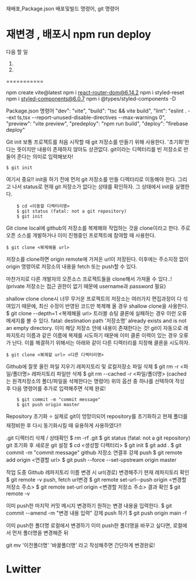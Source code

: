 재배포,Package.json 배포및빌드 명령어, git 명령어

재변경 , 배포시
npm run deploy
===========
다음 할 일

1. 
2. 
===========

npm create vite@latest
npm i react-router-dom@6.14.2
npm i styled-reset
npm i styled-components@6.0.7
npm i @types/styled-components -D

Package.json 명령어
    "dev": "vite",
    "build": "tsc && vite build",
    "lint": "eslint . --ext ts,tsx --report-unused-disable-directives --max-warnings 0",
    "preview": "vite preview",
    "predeploy": "npm run build",
    "deploy": "firebase deploy"

Git init
보통 프로젝트를 처음 시작할 때 git 저장소를 만들기 위해 사용한다. '초기화'한다는 뜻이지만 내용이 존재하지 않아도 상관없다. git이라는 디렉터리를 빈 저장소로 만들어 준다는 의미로 입력해보자!

	$ git init
여기서 중요!! init을 하기 전에 먼저 git 저장소를 만들 디렉터리로 이동해야 한다. 그리고 나서 status로 현재 git 저장소가 없다는 상태를 확인하자. 그 상태에서 init을 실행한다.

        $ cd <이동할 디렉터리명>
        $ git status (fatal: not a git repository)
        $ git init 

Git clone
local에 github의 저장소를 복제해와 작업하는 것을 clone이라고 한다.
주로 오픈 소스를 개발하거나 이미 진행중인 프로젝트에 참여할 때 사용한다.

	$ git clone <복제해올 url>
저장소를 clone하면 origin remote에 가져온 url이 저장된다. 이후에는 주소지정 없이 origin 명령어로 저장소의 내용을 fetch 또는 push할 수 있다.

마찬가지로 다른 개발자의 오픈소스 프로젝트들을 clone해서 가져올 수 있다..!
(private 저장소는 접근 권한이 없기 때문에 username과 password 필요)

shallow clone
clone시 너무 무거운 프로젝트의 저장소는 여러가지 편집과정이 다 섞여있기 때문에, 최신 수정이 반영된 코드만 복제해 올 경우 shallow clone을 사용한다.
	$ git clone --depth=1 <복제해올 url>
트러블 슈팅
클론에 실패하는 경우 이런 오류 메세지를 볼 수 있다.
fatal: destination path '저장소명' already exists and is not an empty directory.
이미 해당 저장소 안에 내용이 존재한다는 것! git이 자동으로 레파지토리 이름과 같은 이름에 복제를 시도하기 때문에 이미 클론 이력이 있는 경우 오류가 난다. 이를 해결하기 위해서는 아래와 같이 다른 디렉터리를 지정해 클론을 시도하자.

	$ git clone <복제할 url> <다른 디렉터리명>

Github에 잘못 올린 파일 지우기
레파지토리 및 로컬저장소 파일 삭제
	$ git rm -r <파일/폴더명> 
레파지토리 파일만 삭제
	$ git rm --cached -r <파일/폴더명>
    	(cached는 원격저장소의 폴더/파일을 삭제한다는 명령어)
위의 옵션 중 하나를 선택하여 작성 후 다음 명령어를 추가로 입력해주면 삭제 완료!

        $ git commit -m "commit message"
        $ git push origin master

Repository 초기화 ⭐️
실제로 git이 엉망이되어 repository를 초기화하고 현재 폴더를 재정비한 후 다시 동기화시킬 때 유용하게 사용하였다!!

.git 디렉터리 삭제 / 상태확인
	$ rm -rf .git
        $ git status (fatal: not a git repository)
git 초기화 후 새로운 git 설정
        $ cd <생성할 디렉터리>
        $ git init
        $ git add .
        $ git commit -m "commit message"
github 저장소 연결후 강제 push
        $ git remote add origin <연결할 url>
        $ git push --force --set-upstream origin master 

작업 도중 Github 레파지토리 이름 변경 시 url(경로) 변경해주기
현재 레파지토리 확인
	$ git remote -v
push, fetch url변경
        $ git remote set-url--push origin <변경할 저장소 주소>
        $ git remote set-url origin <변경할 저장소 주소>
결과 확인
	$ git remote -v 

이미 push한 마지막 커밋 메시지 변경하기
원하는 변경 내용을 입력한다.
	$ git commit --amend -m "변경 내용 입력"
강제 push 하기
	$ git push origin main -f 

이미 push한 폴더명 로컬에서 변경하기
이미 push한 폴더명을 바꾸고 싶다면, 로컬에서 먼저 폴더명을 변경해준 뒤

git mv '이전폴더명' '바꿀폴더명'
라고 작성해주면 간단하게 변경완료!

# Lwitter
